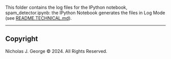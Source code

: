 This folder contains the log files for the IPython notebook, spam_detector.ipynb: the IPython Notebook generates the files in Log Mode (see [README.TECHNICAL.md](./README.TECHNICAL.md)).

----

## Copyright

Nicholas J. George © 2024. All Rights Reserved.
